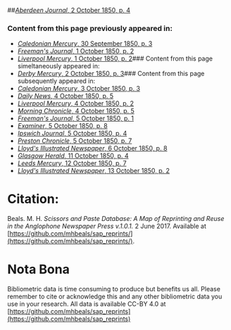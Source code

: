 ##[*Aberdeen Journal*, 2 October 1850, p. 4](https://mhbeals.github.io/sap_html/Aberdeen-Journal/Aberdeen-Journal-2-October-1850-p-4)

### Content from this page previously appeared in:
+ [*Caledonian Mercury*, 30 September 1850, p. 3](https://mhbeals.github.io/sap_html/Caledonian-Mercury/Caledonian-Mercury-30-September-1850-p-3)
+ [*Freeman's Journal*, 1 October 1850, p. 2](https://mhbeals.github.io/sap_html/Freeman's-Journal/Freeman's-Journal-1-October-1850-p-2)
+ [*Liverpool Mercury*, 1 October 1850, p. 2](https://mhbeals.github.io/sap_html/Liverpool-Mercury/Liverpool-Mercury-1-October-1850-p-2)### Content from this page simeltaneously appeared in:
+ [*Derby Mercury*, 2 October 1850, p. 3](https://mhbeals.github.io/sap_html/Derby-Mercury/Derby-Mercury-2-October-1850-p-3)### Content from this page subsequently appeared in:
+ [*Caledonian Mercury*, 3 October 1850, p. 3](https://mhbeals.github.io/sap_html/Caledonian-Mercury/Caledonian-Mercury-3-October-1850-p-3)
+ [*Daily News*, 4 October 1850, p. 5](https://mhbeals.github.io/sap_html/Daily-News/Daily-News-4-October-1850-p-5)
+ [*Liverpool Mercury*, 4 October 1850, p. 2](https://mhbeals.github.io/sap_html/Liverpool-Mercury/Liverpool-Mercury-4-October-1850-p-2)
+ [*Morning Chronicle*, 4 October 1850, p. 5](https://mhbeals.github.io/sap_html/Morning-Chronicle/Morning-Chronicle-4-October-1850-p-5)
+ [*Freeman's Journal*, 5 October 1850, p. 1](https://mhbeals.github.io/sap_html/Freeman's-Journal/Freeman's-Journal-5-October-1850-p-1)
+ [*Examiner*, 5 October 1850, p. 8](https://mhbeals.github.io/sap_html/Examiner/Examiner-5-October-1850-p-8)
+ [*Ipswich Journal*, 5 October 1850, p. 4](https://mhbeals.github.io/sap_html/Ipswich-Journal/Ipswich-Journal-5-October-1850-p-4)
+ [*Preston Chronicle*, 5 October 1850, p. 7](https://mhbeals.github.io/sap_html/Preston-Chronicle/Preston-Chronicle-5-October-1850-p-7)
+ [*Lloyd's Illustrated Newspaper*, 6 October 1850, p. 8](https://mhbeals.github.io/sap_html/Lloyd's-Illustrated-Newspaper/Lloyd's-Illustrated-Newspaper-6-October-1850-p-8)
+ [*Glasgow Herald*, 11 October 1850, p. 4](https://mhbeals.github.io/sap_html/Glasgow-Herald/Glasgow-Herald-11-October-1850-p-4)
+ [*Leeds Mercury*, 12 October 1850, p. 7](https://mhbeals.github.io/sap_html/Leeds-Mercury/Leeds-Mercury-12-October-1850-p-7)
+ [*Lloyd's Illustrated Newspaper*, 13 October 1850, p. 2](https://mhbeals.github.io/sap_html/Lloyd's-Illustrated-Newspaper/Lloyd's-Illustrated-Newspaper-13-October-1850-p-2)
                    
# Citation: 

Beals. M. H. *Scissors and Paste Database: A Map of Reprinting and Reuse in the Anglophone Newspaper Press v.1.0.1.* 2 June 2017. Available at [https://github.com/mhbeals/sap_reprints/](https://github.com/mhbeals/sap_reprints/). 
                    
# Nota Bona

Bibliometric data is time consuming to produce but benefits us all. Please remember to cite or acknowledge this and any other bibliometric data you use in your research. All data is available CC-BY 4.0 at [https://github.com/mhbeals/sap_reprints](https://github.com/mhbeals/sap_reprints)